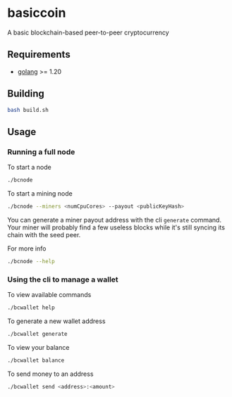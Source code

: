 # basiccoin
A basic blockchain-based peer-to-peer cryptocurrency

## Requirements
* [golang](https://go.dev/) >= 1.20

## Building
```bash
bash build.sh
```

## Usage
### Running a full node

To start a node
```bash
./bcnode
```

To start a mining node
```bash
./bcnode --miners <numCpuCores> --payout <publicKeyHash>
```
You can generate a miner payout address with the cli `generate` command. Your miner will probably find a few useless blocks while it's still syncing its chain with the seed peer.

For more info
```bash
./bcnode --help
```

### Using the cli to manage a wallet

To view available commands
```bash
./bcwallet help
```

To generate a new wallet address
```bash
./bcwallet generate
```

To view your balance
```bash
./bcwallet balance
```

To send money to an address
```bash
./bcwallet send <address>:<amount>
```
